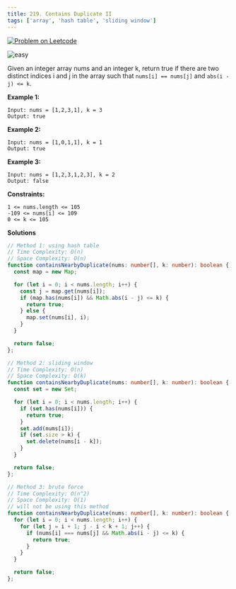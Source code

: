 ```yaml
---
title: 219. Contains Duplicate II
tags: ['array', 'hash table', 'sliding window']
---
```


[![Problem on Leetcode](https://img.shields.io/badge/leetcode-sign)](https://leetcode.com/problems/contains-duplicate-ii/)

![easy](https://img.shields.io/badge/Difficulty-Easy-brightgreen.svg)
<!-- ![medium](https://img.shields.io/badge/Difficulty-Medium-yellow.svg) -->
<!-- ![hard](https://img.shields.io/badge/Difficulty-Hard-red.svg) -->

Given an integer array nums and an integer k, return true if there are two distinct indices i and j in the array such that `nums[i] == nums[j]` and `abs(i - j) <= k`.




**Example 1:**

```
Input: nums = [1,2,3,1], k = 3
Output: true
```

**Example 2:**
```
Input: nums = [1,0,1,1], k = 1
Output: true

```

**Example 3:**
```
Input: nums = [1,2,3,1,2,3], k = 2
Output: false
```

**Constraints:**
```
1 <= nums.length <= 105
-109 <= nums[i] <= 109
0 <= k <= 105
```

**Solutions**

```ts
// Method 1: using hash table
// Time Complexity: O(n)
// Space Complexity: O(n)
function containsNearbyDuplicate(nums: number[], k: number): boolean {
  const map = new Map;

  for (let i = 0; i < nums.length; i++) {
    const j = map.get(nums[i]);
    if (map.has(nums[i]) && Math.abs(i - j) <= k) {
      return true;
    } else {
      map.set(nums[i], i);
    }
  }  

  return false;
};
```

```ts
// Method 2: sliding window
// Time Complexity: O(n)
// Space Complexity: O(k)
function containsNearbyDuplicate(nums: number[], k: number): boolean {
  const set = new Set;

  for (let i = 0; i < nums.length; i++) {
    if (set.has(nums[i])) {
      return true;
    }
    set.add(nums[i]);
    if (set.size > k) {
      set.delete(nums[i - k]);
    }
  }

  return false;
};
```

```ts
// Method 3: brute force
// Time Complexity: O(n^2)
// Space Complexity: O(1)
// will not be using this method
function containsNearbyDuplicate(nums: number[], k: number): boolean {
  for (let i = 0; i < nums.length; i++) {
    for (let j = i + 1; j - i < k + 1; j++) {
      if (nums[i] === nums[j] && Math.abs(i - j) <= k) {
        return true;
      }
    }
  }

  return false;
};
```
